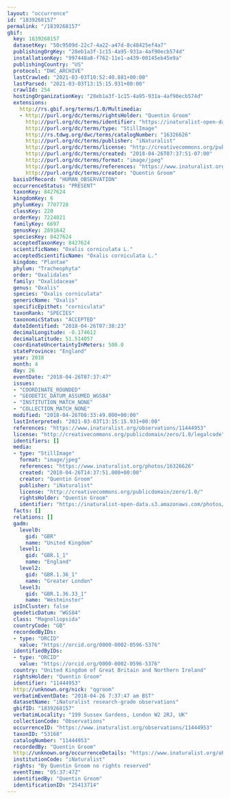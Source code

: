 ```yaml
---
layout: "occurrence"
id: "1839268157"
permalink: "/1839268157"
gbif:
  key: 1839268157
  datasetKey: "50c9509d-22c7-4a22-a47d-8c48425ef4a7"
  publishingOrgKey: "28eb1a3f-1c15-4a95-931a-4af90ecb574d"
  installationKey: "997448a8-f762-11e1-a439-00145eb45e9a"
  publishingCountry: "US"
  protocol: "DWC_ARCHIVE"
  lastCrawled: "2021-03-03T10:52:40.881+00:00"
  lastParsed: "2021-03-03T13:15:15.931+00:00"
  crawlId: 254
  hostingOrganizationKey: "28eb1a3f-1c15-4a95-931a-4af90ecb574d"
  extensions:
    http://rs.gbif.org/terms/1.0/Multimedia:
    - http://purl.org/dc/terms/rightsHolder: "Quentin Groom"
      http://purl.org/dc/terms/identifier: "https://inaturalist-open-data.s3.amazonaws.com/photos/16326626/original.jpeg?1524728311"
      http://purl.org/dc/terms/type: "StillImage"
      http://rs.tdwg.org/dwc/terms/catalogNumber: "16326626"
      http://purl.org/dc/terms/publisher: "iNaturalist"
      http://purl.org/dc/terms/license: "http://creativecommons.org/publicdomain/zero/1.0/"
      http://purl.org/dc/terms/created: "2018-04-26T07:37:51-07:00"
      http://purl.org/dc/terms/format: "image/jpeg"
      http://purl.org/dc/terms/references: "https://www.inaturalist.org/photos/16326626"
      http://purl.org/dc/terms/creator: "Quentin Groom"
  basisOfRecord: "HUMAN_OBSERVATION"
  occurrenceStatus: "PRESENT"
  taxonKey: 8427624
  kingdomKey: 6
  phylumKey: 7707728
  classKey: 220
  orderKey: 7224021
  familyKey: 6697
  genusKey: 2891642
  speciesKey: 8427624
  acceptedTaxonKey: 8427624
  scientificName: "Oxalis corniculata L."
  acceptedScientificName: "Oxalis corniculata L."
  kingdom: "Plantae"
  phylum: "Tracheophyta"
  order: "Oxalidales"
  family: "Oxalidaceae"
  genus: "Oxalis"
  species: "Oxalis corniculata"
  genericName: "Oxalis"
  specificEpithet: "corniculata"
  taxonRank: "SPECIES"
  taxonomicStatus: "ACCEPTED"
  dateIdentified: "2018-04-26T07:38:23"
  decimalLongitude: -0.174612
  decimalLatitude: 51.514057
  coordinateUncertaintyInMeters: 500.0
  stateProvince: "England"
  year: 2018
  month: 4
  day: 26
  eventDate: "2018-04-26T07:37:47"
  issues:
  - "COORDINATE_ROUNDED"
  - "GEODETIC_DATUM_ASSUMED_WGS84"
  - "INSTITUTION_MATCH_NONE"
  - "COLLECTION_MATCH_NONE"
  modified: "2018-04-26T08:33:49.000+00:00"
  lastInterpreted: "2021-03-03T13:15:15.931+00:00"
  references: "https://www.inaturalist.org/observations/11444953"
  license: "http://creativecommons.org/publicdomain/zero/1.0/legalcode"
  identifiers: []
  media:
  - type: "StillImage"
    format: "image/jpeg"
    references: "https://www.inaturalist.org/photos/16326626"
    created: "2018-04-26T14:37:51.000+00:00"
    creator: "Quentin Groom"
    publisher: "iNaturalist"
    license: "http://creativecommons.org/publicdomain/zero/1.0/"
    rightsHolder: "Quentin Groom"
    identifier: "https://inaturalist-open-data.s3.amazonaws.com/photos/16326626/original.jpeg?1524728311"
  facts: []
  relations: []
  gadm:
    level0:
      gid: "GBR"
      name: "United Kingdom"
    level1:
      gid: "GBR.1_1"
      name: "England"
    level2:
      gid: "GBR.1.36_1"
      name: "Greater London"
    level3:
      gid: "GBR.1.36.33_1"
      name: "Westminster"
  isInCluster: false
  geodeticDatum: "WGS84"
  class: "Magnoliopsida"
  countryCode: "GB"
  recordedByIDs:
  - type: "ORCID"
    value: "https://orcid.org/0000-0002-0596-5376"
  identifiedByIDs:
  - type: "ORCID"
    value: "https://orcid.org/0000-0002-0596-5376"
  country: "United Kingdom of Great Britain and Northern Ireland"
  rightsHolder: "Quentin Groom"
  identifier: "11444953"
  http://unknown.org/nick: "qgroom"
  verbatimEventDate: "2018-04-26 7:37:47 am BST"
  datasetName: "iNaturalist research-grade observations"
  gbifID: "1839268157"
  verbatimLocality: "199 Sussex Gardens, London W2 2RJ, UK"
  collectionCode: "Observations"
  occurrenceID: "https://www.inaturalist.org/observations/11444953"
  taxonID: "53168"
  catalogNumber: "11444953"
  recordedBy: "Quentin Groom"
  http://unknown.org/occurrenceDetails: "https://www.inaturalist.org/observations/11444953"
  institutionCode: "iNaturalist"
  rights: "By Quentin Groom no rights reserved"
  eventTime: "05:37:47Z"
  identifiedBy: "Quentin Groom"
  identificationID: "25413714"
---
```

